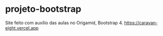 # projeto-bootstrap

Site feito com auxílio das aulas no Origamid, Bootstrap 4.
https://caravan-eight.vercel.app
